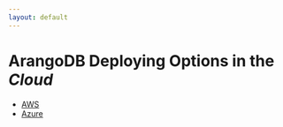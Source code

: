 ```yaml
---
layout: default
---
```

ArangoDB Deploying Options in the _Cloud_
=========================================

- [AWS](deployment-cloud-aws.html)
- [Azure](deployment-cloud-azure.html)
